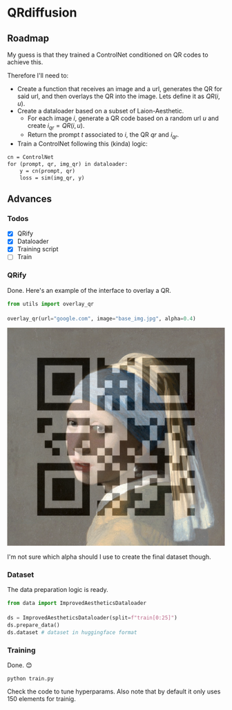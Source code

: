 # QRdiffusion

## Roadmap

My guess is that they trained a ControlNet conditioned on QR codes to achieve this.

Therefore I'll need to:

- Create a function that receives an image and a url, generates the QR for said url, and then overlays the QR into the image. Lets define it as $QR(i, u)$.
- Create a dataloader based on a subset of Laion-Aesthetic.
    - For each image $i$, generate a QR code based on a random url $u$ and create $i_{qr} = QR(i, u)$.
    - Return the prompt $t$ associated to $i$, the QR $qr$ and $i_{qr}$.
- Train a ControlNet following this (kinda) logic:

```
cn = ControlNet
for (prompt, qr, img_qr) in dataloader:
    y = cn(prompt, qr)
    loss = sim(img_qr, y)
```

## Advances

### Todos

- [x] QRify
- [x] Dataloader
- [x] Training script
- [ ] Train

### QRify

Done. Here's an example of the interface to overlay a QR.

```python
from utils import overlay_qr

overlay_qr(url="google.com", image="base_img.jpg", alpha=0.4)
```

![](figures/overlay_qr.png)

I'm not sure which alpha should I use to create the final dataset though.

### Dataset

The data preparation logic is ready.

```python
from data import ImprovedAestheticsDataloader

ds = ImprovedAestheticsDataloader(split=f"train[0:25]")
ds.prepare_data()
ds.dataset # dataset in huggingface format

```

### Training

Done. 😊

```
python train.py
```

Check the code to tune hyperparams. Also note that by default it only uses 150 elements for trainig.
